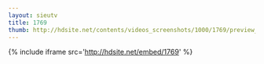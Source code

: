 ```yaml
---
layout: sieutv
title: 1769
thumb: http://hdsite.net/contents/videos_screenshots/1000/1769/preview_360p.mp4.jpg
---
```

{% include iframe src='http://hdsite.net/embed/1769' %}
 

